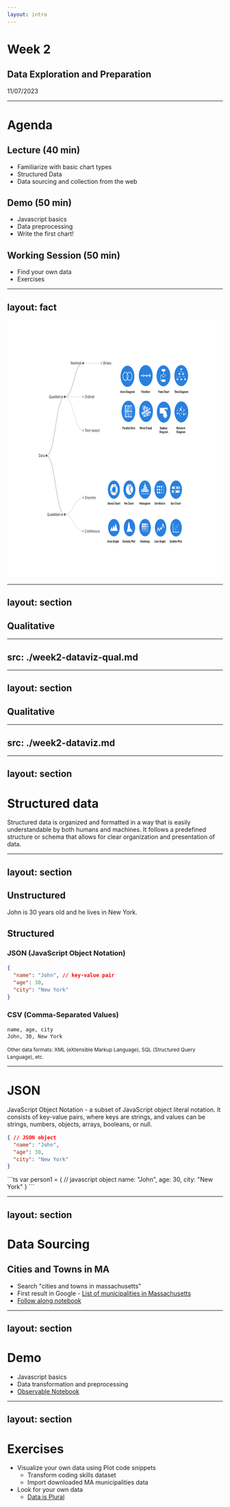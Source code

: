 ```yaml
---
layout: intro
---
```


# Week 2
## Data Exploration and Preparation
11/07/2023

<Credit />

---

# Agenda

## Lecture (40 min)
- Familiarize with basic chart types
- Structured Data
- Data sourcing and collection from the web
## Demo (50 min)
- Javascript basics
- Data preprocessing
- Write the first chart!
## Working Session (50 min)
- Find your own data
- Exercises



---
layout: fact
---

<img src="/images/week1/data-types-with-dataviz.png" height="600"/>


<!-- Recap from last week

We talked about Data Types - definitions, saw some examples, and potentially how they can help you narrow down the dataviz and select the right visual presentation for the dataset.

Today we are going to walk through these chart types and some additional ones, breakdown how they work. Knowing these common dataviz are handy, because they can become your swissknife kit when comes to exploratory analysis, and also these chart types have gone through lots user testing to become the convention, they are the basis of creative, explanatory and bespoke dataviz. 

-->


---
layout: section
---

## Qualitative

<!-- Purely qualitative datasets have only limited dimensions to map to visuals, therefore only limited dataviz options available. Usually for these data, we are interested in visualzing the relationships between categories - hierarchy, comparison, part of a whole, logical flow. Let's quickly go through some commonly seen options. -->

---
src: ./week2-dataviz-qual.md
---

---
layout: section
---

## Qualitative


---
src: ./week2-dataviz.md
---


---
layout: section
---

# Structured data

Structured data is organized and formatted in a way that is easily understandable by both humans and machines. It follows a predefined structure or schema that allows for clear organization and presentation of data. 

---
layout: section
---

## Unstructured

John is 30 years old and he lives in New York.

## Structured

### JSON (JavaScript Object Notation)
```json
{
  "name": "John", // key-value pair
  "age": 30,
  "city": "New York"
}
```

### CSV (Comma-Separated Values)
```csv
name, age, city
John, 30, New York
```

<small>Other data formats: XML (eXtensible Markup Language), SQL (Structured Query Language), etc.</small>

<!-- JSON is a data interchange format often used for data transmission between systems and is based on a subset of JavaScript object notation. JSON is highly prevalent and often the default choice for data interchange, especially in web and API contexts. -->

---

# JSON

JavaScript Object Notation - a subset of JavaScript object literal notation. It consists of key-value pairs, where keys are strings, and values can be strings, numbers, objects, arrays, booleans, or null.

```json
{ // JSON object
  "name": "John",
  "age": 30,
  "city": "New York"
}
```
<v-click>
```ts
var person1 = { // javascript object
  name: "John",
  age: 30,
  city: "New York"
}
```
</v-click>

<!-- JSON is based on a subset of JavaScript object notation.  -->


---
layout: section
---

# Data Sourcing

## Cities and Towns in MA

- Search "cities and towns in massachusetts"
- First result in Google - [List of municipalities in Massachusetts](https://en.wikipedia.org/wiki/List_of_municipalities_in_Massachusetts)
- [Follow along notebook](https://observablehq.com/@datavizstudio/ma-municipalities)

<!-- In this class, we are not going to delve into data collection too much - although how data is collected does impact data accuracy. You are welcome to collect your own data. For the purpose of this class, we are not going to start collecting data from scratch. Last time, we looked at our small dataset from all of your survey responses, we are going to go back to that; as well as exploring the sample data that's provided out-of-box by Observable. The goal of today is to walk you through how to source your own data. We just learned a lot of theorectical stuff, let's get our hands dirty by switching to Observable and starting a new notebook.
-->

---
layout: section
---

# Demo

- Javascript basics
- Data transformation and preprocessing
- [Observable Notebook](https://observablehq.com/@datavizstudio/basic-javascript-concepts-for-data)


---
layout: section
---

# Exercises

- Visualize your own data using Plot code snippets
   - Transform coding skills dataset
   - Import downloaded MA municipalities data
- Look for your own data
  - [Data is Plural](https://www.data-is-plural.com/)